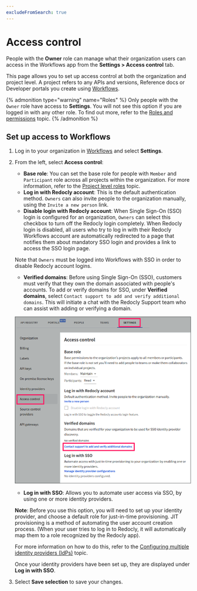 ```yaml
---
excludeFromSearch: true
---
```


# Access control

People with the **Owner** role can manage what their organization users can access in the Workflows app from the **Settings > Access control** tab.

This page allows you to set up access control at both the organization and project level. A project refers to any APIs and versions, Reference docs or Developer portals you create using [Workflows](https://app.redocly.com).

{% admonition type="warning" name="Roles" %}
Only people with the `Owner` role have access to **Settings**. You will not see this option if you are logged in with any other role. To find out more, refer to the [Roles and permissions](../people/roles-permissions.md) topic.
{% /admonition %}

## Set up access to Workflows

1. Log in to your organization in [Workflows](https://app.redocly.com/) and select **Settings**.

2. From the left, select **Access control**:

   - **Base role**: You can set the base role for people with `Member` and `Participant` role across all projects within the organization. For more information, refer to the [Project level roles](../people/roles-permissions.md) topic.
   - **Log in with Redocly account**: This is the default authentication method. `Owners` can also invite people to the organization manually, using the `Invite a new person` link.
   - **Disable login with Redocly account**: When Single Sign-On (SSO) login is configured for an organization, `Owners` can select this checkbox to turn off the Redocly login completely. When Redocly login is disabled, all users who try to log in with their Redocly Workflows account are automatically redirected to a page that notifies them about mandatory SSO login and provides a link to access the SSO login page.

   Note that `Owners` must be logged into Workflows with SSO in order to disable Redocly account logins.

   - **Verified domains**: Before using Single Sign-On (SSO), customers must verify that they own the domain associated with people's accounts. To add or verify domains for SSO, under **Verified domains**, select `Contact support to add and verify additional domains`. This will initiate a chat with the Redocly Support team who can assist with adding or verifying a domain.

   ![Add or verify domains](./images/add-verified-domains.png)

   - **Log in with SSO**: Allows you to automate user access via SSO, by using one or more identity providers.

   **Note**: Before you use this option, you will need to set up your identity provider, and choose a default role for just-in-time provisioning. JIT provisioning is a method of automating the user account creation process. (When your user tries to log in to Redocly, it will automatically map them to a role recognized by the Redocly app).

   For more information on how to do this, refer to the [Configuring multiple identity providers (IdPs)](./identity-providers.md) topic.

   Once your identity providers have been set up, they are displayed under **Log in with SSO**.

3. Select **Save selection** to save your changes.
